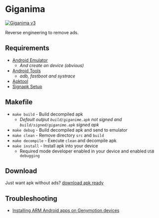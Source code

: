# Giganima

[![Giganima v3](https://img.shields.io/badge/Giganima-v3-green.svg)](https://play.google.com/store/apps/details?id=br.com.giganoapp.gaganima)

Reverse engineering to remove ads.

## Requirements

* [Android Emulator](https://www.genymotion.com/)
  * _And create on device (obvious)_
* [Android Tools](http://tools.android.com/)
  * _adb, fastboot and systrace_
* [Apktool](https://ibotpeaches.github.io/Apktool/)
* [Signapk Setup](https://gist.github.com/Placidina/e362dacb8ce5623ab10a436f8c3e3bba)

## Makefile

* `make build` - Build decompiled apk
  * _Default output `build/giganime.apk` not signed and `build/signed/giganime.apk` signed apk_
* `make debug` - Build decompiled apk and send to emulator
* `make clean` - Remove directory `src` and `build`
* `make decompile` - Execute `clean` and decompile apk
* `make install` - Install apk into your device
  * Required mode developer enabled in your device and enabled `USB debugging`

## Download

Just want apk without ads? [download apk ready](https://github.com/Placidina/giganima/releases)

## Troubleshooting

* [Installing ARM Android apps on Genymotion devices](https://pentester.land/tips-n-tricks/2018/10/19/installing-arm-android-apps-on-genymotion-devices.html)
